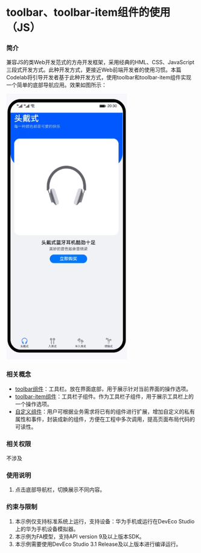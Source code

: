 # toolbar、toolbar-item组件的使用（JS）
### 简介
兼容JS的类Web开发范式的方舟开发框架，采用经典的HML、CSS、JavaScript三段式开发方式。此种开发方式，更接近Web前端开发者的使用习惯。本篇Codelab将引导开发者基于此种开发方式，使用toolbar和toolbar-item组件实现一个简单的底部导航应用。效果如图所示：

![](screenshots/toolbar1.gif)

### 相关概念 

-   [toolbar组件](https://developer.harmonyos.com/cn/docs/documentation/doc-references-V3/js-components-basic-toolbar-0000001427902532-V3?catalogVersion=V3)：工具栏。放在界面底部，用于展示针对当前界面的操作选项。
-   [toolbar-item组件](https://developer.harmonyos.com/cn/docs/documentation/doc-references-V3/js-components-basic-toolbar-item-0000001428061812-V3?catalogVersion=V3)：工具栏子组件。作为工具栏子组件，用于展示工具栏上的一个操作选项。
-   [自定义组件](https://developer.harmonyos.com/cn/docs/documentation/doc-references-V3/js-components-custom-basic-usage-0000001477981289-V3?catalogVersion=V3)：用户可根据业务需求将已有的组件进行扩展，增加自定义的私有属性和事件，封装成新的组件，方便在工程中多次调用，提高页面布局代码的可读性。

### 相关权限

不涉及

### 使用说明
1. 点击底部导航栏，切换展示不同内容。


### 约束与限制
1. 本示例仅支持标准系统上运行，支持设备：华为手机或运行在DevEco Studio上的华为手机设备模拟器。
2. 本示例为FA模型，支持API version 9及以上版本SDK。
3. 本示例需要使用DevEco Studio 3.1 Release及以上版本进行编译运行。